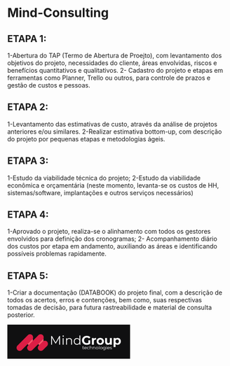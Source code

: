 # Mind-Consulting

## ETAPA 1:
1-Abertura do TAP (Termo de Abertura de Proejto), com levantamento dos objetivos do projeto, necessidades do cliente, áreas envolvidas, riscos e benefícios quantitativos e qualitativos.
2- Cadastro do projeto e etapas em ferramentas como Planner, Trello ou outros, para controle de prazos e gestão de custos e pessoas.

## ETAPA 2:
1-Levantamento das estimativas de custo, através da análise de projetos anteriores e/ou similares.
2-Realizar estimativa bottom-up, com descrição do projeto por pequenas etapas e metodologias ágeis. 

## ETAPA 3:
1-Estudo da viabilidade técnica do projeto;
2-Estudo da viabilidade econômica e orçamentária (neste momento, levanta-se os custos de HH, sistemas/software, implantações e outros serviços necessários)

## ETAPA 4:
1-Aprovado o projeto, realiza-se o alinhamento com todos os gestores envolvidos para definição dos cronogramas; 
2- Acompanhamento diário dos custos por etapa em andamento, auxiliando as áreas e identificando possíveis problemas rapidamente.

## ETAPA 5:
1-Criar a documentação (DATABOOK) do projeto final, com a descrição de todos os acertos, erros e contenções, bem como, suas respectivas tomadas de decisão, para futura rastreabilidade e material de consulta posterior.

  ![img](https://github.com/Ig0rFA/Mind-Consulting/blob/main/MindGroup.png)
